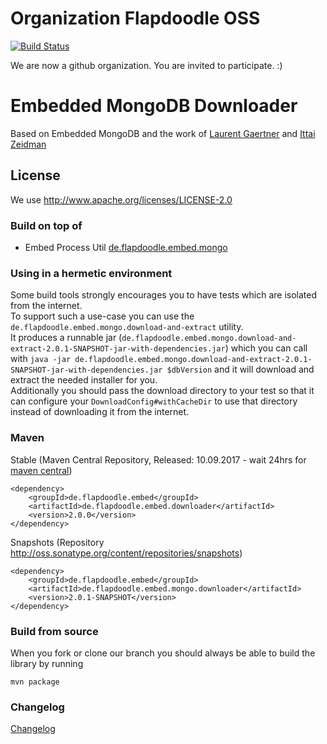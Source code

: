 # Organization Flapdoodle OSS
[![Build Status](https://travis-ci.org/flapdoodle-oss/de.flapdoodle.embed.mongo.downloader.svg?branch=master)](https://travis-ci.org/flapdoodle-oss/de.flapdoodle.embed.mongo.downloader)

We are now a github organization. You are invited to participate. :)

# Embedded MongoDB Downloader

Based on Embedded MongoDB and the work of [Laurent Gaertner](https://github.com/laurentgaertner) and [Ittai Zeidman](https://github.com/ittaiz)

## License

We use http://www.apache.org/licenses/LICENSE-2.0

### Build on top of

- Embed Process Util [de.flapdoodle.embed.mongo](https://github.com/flapdoodle-oss/de.flapdoodle.embed.mongo)

### Using in a hermetic environment

Some build tools strongly encourages you to have tests which are isolated from the internet.  
To support such a use-case you can use the `de.flapdoodle.embed.mongo.download-and-extract` utility.  
It produces a runnable jar (`de.flapdoodle.embed.mongo.download-and-extract-2.0.1-SNAPSHOT-jar-with-dependencies.jar`) which you can call with `java -jar de.flapdoodle.embed.mongo.download-and-extract-2.0.1-SNAPSHOT-jar-with-dependencies.jar $dbVersion` and it will download and extract the needed installer for you.  
Additionally you should pass the download directory to your test so that it can configure your `DownloadConfig#withCacheDir` to use that directory instead of downloading it from the internet.

### Maven

Stable (Maven Central Repository, Released: 10.09.2017 - wait 24hrs for [maven central](http://repo1.maven.org/maven2/de/flapdoodle/embed/de.flapdoodle.embed.mongo.downloader/maven-metadata.xml))

	<dependency>
		<groupId>de.flapdoodle.embed</groupId>
		<artifactId>de.flapdoodle.embed.downloader</artifactId>
		<version>2.0.0</version>
	</dependency>

Snapshots (Repository http://oss.sonatype.org/content/repositories/snapshots)

	<dependency>
		<groupId>de.flapdoodle.embed</groupId>
		<artifactId>de.flapdoodle.embed.mongo.downloader</artifactId>
		<version>2.0.1-SNAPSHOT</version>
	</dependency>


### Build from source

When you fork or clone our branch you should always be able to build the library by running

	mvn package

### Changelog

[Changelog](Changelog.md)

